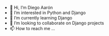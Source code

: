 - 👋 Hi, I’m Diego Aarón
- 👀 I’m interested in Python and Django
- 🌱 I’m currently learning Django
- 💞️ I’m looking to collaborate on Django projects
- 📫 How to reach me ...

<!---
diegoaaron/diegoaaron is a ✨ special ✨ repository because its `README.md` (this file) appears on your GitHub profile.
You can click the Preview link to take a look at your changes.
--->
